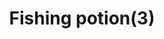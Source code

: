 ---
layout: item
title: Fishing potion(3)
item-id: 151
datatable: true
id: 151
name: "Fishing potion(3)"
members: true
lowalch: 80
highalch: 120
examine: "3 doses of Fishing potion."
monsters:
  - id: 6732
    name: "River troll"
    members: true
    combat_level: 14
    wiki_url: "https://oldschool.runescape.wiki/w/River_troll#Level_14"
    drops:
      - quantity: "1"
        rarity: 0.0234375
    image: "https://oldschool.runescape.wiki/images/thumb/6/6f/River_troll.png/200px-River_troll.png?4db1d"
  - id: 6733
    name: "River troll"
    members: true
    combat_level: 29
    wiki_url: "https://oldschool.runescape.wiki/w/River_troll#Level_29"
    drops:
      - quantity: "1"
        rarity: 0.0234375
    image: "https://oldschool.runescape.wiki/images/thumb/6/6f/River_troll.png/200px-River_troll.png?4db1d"
  - id: 6734
    name: "River troll"
    members: true
    combat_level: 49
    wiki_url: "https://oldschool.runescape.wiki/w/River_troll#Level_49"
    drops:
      - quantity: "1"
        rarity: 0.0234375
    image: "https://oldschool.runescape.wiki/images/thumb/6/6f/River_troll.png/200px-River_troll.png?4db1d"
  - id: 6735
    name: "River troll"
    members: true
    combat_level: 79
    wiki_url: "https://oldschool.runescape.wiki/w/River_troll#Level_79"
    drops:
      - quantity: "1"
        rarity: 0.0234375
    image: "https://oldschool.runescape.wiki/images/thumb/6/6f/River_troll.png/200px-River_troll.png?4db1d"
  - id: 6736
    name: "River troll"
    members: true
    combat_level: 120
    wiki_url: "https://oldschool.runescape.wiki/w/River_troll#Level_120"
    drops:
      - quantity: "1"
        rarity: 0.0234375
    image: "https://oldschool.runescape.wiki/images/thumb/6/6f/River_troll.png/200px-River_troll.png?4db1d"
  - id: 6737
    name: "River troll"
    members: true
    combat_level: 159
    wiki_url: "https://oldschool.runescape.wiki/w/River_troll#Level_159"
    drops:
      - quantity: "1"
        rarity: 0.0234375
    image: "https://oldschool.runescape.wiki/images/thumb/6/6f/River_troll.png/200px-River_troll.png?4db1d"
---
